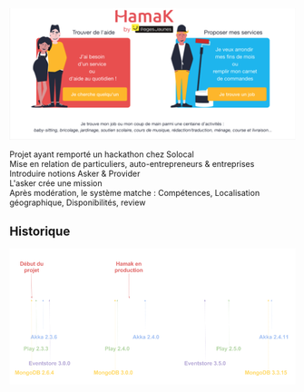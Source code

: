 ![Hamak.fr](images/hamakProviderAsker.png)  

<aside class="notes">
Projet ayant remporté un  hackathon chez Solocal<br/>
Mise en relation de particuliers, auto-entrepreneurs & entreprises<br/>
Introduire notions Asker & Provider<br/>
L'asker crée une mission <br/>
Après modération, le système matche : Compétences, Localisation géographique, Disponibilités, review<br/>
</aside>




## Historique

<img class="stretch" src="images/frise.png"/>